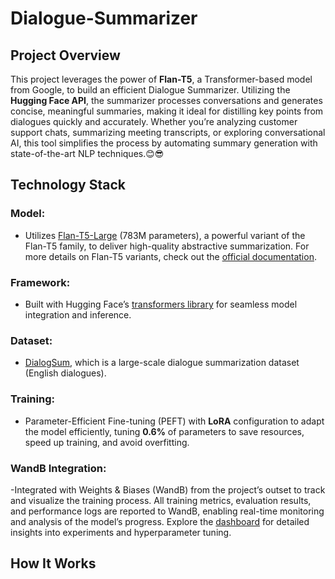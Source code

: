 # Dialogue-Summarizer

## Project Overview
This project leverages the power of **Flan-T5**, a Transformer-based model from Google, to build an efficient Dialogue Summarizer. Utilizing the **Hugging Face API**, the summarizer processes conversations and generates concise, meaningful summaries, making it ideal for distilling key points from dialogues quickly and accurately. Whether you’re analyzing customer support chats, summarizing meeting transcripts, or exploring conversational AI, this tool simplifies the process by automating summary generation with state-of-the-art NLP techniques.😊😎

## Technology Stack

### **Model:**
- Utilizes [Flan-T5-Large](https://huggingface.co/google/flan-t5-large) (783M parameters), a powerful variant of the Flan-T5 family, to deliver high-quality abstractive summarization. For more details on Flan-T5 variants, check out the [official documentation](https://huggingface.co/docs/transformers/model_doc/flan-t5).
### **Framework:**
- Built with Hugging Face’s [transformers library](https://huggingface.co/docs/transformers/index) for seamless model integration and inference. 
### **Dataset**:
- [DialogSum](https://huggingface.co/datasets/knkarthick/dialogsum), which is a large-scale dialogue summarization dataset (English dialogues).
### **Training**: 
- Parameter-Efficient Fine-tuning (PEFT) with **LoRA** configuration to adapt the model efficiently, tuning **0.6%** of parameters to save resources, speed up training, and avoid overfitting.
### **WandB Integration:**
-Integrated with Weights & Biases (WandB) from the project’s outset to track and visualize the training process. All training metrics, evaluation results, and performance logs are reported to WandB, enabling real-time monitoring and analysis of the model’s progress. Explore the [dashboard](https://wandb.ai/site/) for detailed insights into experiments and hyperparameter tuning.

## How It Works



